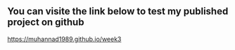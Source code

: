 ## You can visite the link below to test my published project on github 

https://muhannad1989.github.io/week3
